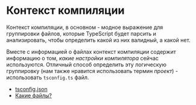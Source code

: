 # Контекст компиляции

Контекст компиляции, в основном - модное выражение для группировки файлов, которые TypeScript будет парсить и анализировать, чтобы определить какой из них валидный, а какой нет.

Вместе с информацией о файлах контекст компиляции содержит информацию о том, _какие настройки компилятора_ сейчас используются. Отличный способ определить эту логическую группировку (нам также нравится использовать термин _проект_) - использовать `tsconfig.ts` файл.

-   [tsconfig.json](tsconfig.md)
-   [Какие файлы?](files.md)
